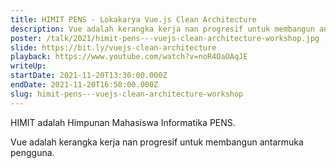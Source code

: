 ```yaml
---
title: HIMIT PENS - Lokakarya Vue.js Clean Architecture
description: Vue adalah kerangka kerja nan progresif untuk membangun antarmuka pengguna.
poster: /talk/2021/himit-pens---vuejs-clean-architecture-workshop.jpg
slide: https://bit.ly/vuejs-clean-architecture
playback: https://www.youtube.com/watch?v=noR4OaOAqJE
writeUp: 
startDate: 2021-11-20T13:30:00.000Z
endDate: 2021-11-20T16:50:00.000Z
slug: himit-pens---vuejs-clean-architecture-workshop
---
```


HIMIT adalah Himpunan Mahasiswa Informatika PENS.

Vue adalah kerangka kerja nan progresif untuk membangun antarmuka pengguna.

